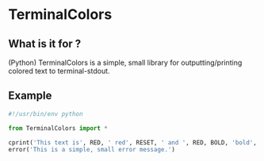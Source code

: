 # TerminalColors

## What is it for ?

(Python) TerminalColors is a simple, small library for outputting/printing colored text to terminal-stdout.

## Example

```python
#!/usr/bin/env python

from TerminalColors import *

cprint('This text is', RED, ' red', RESET, ' and ', RED, BOLD, 'bold', RED, '.')
error('This is a simple, small error message.')
```
